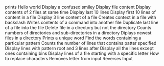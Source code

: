 prints Hello world
Display a confused smiley
Display file content
Display contents of 2 files at same time
Display last 10 lines
Display first 10 lines of content in a file
 Display 3 line content of a file
Creates contect in a file with backslash
Writes contents of a command into another file
Duplicate last line of a file into the file
Delete file in a directory but not the directory
Counts numbers of directories and sub-directories in a directory
 Diplays newest files in a directory
Prints a unique word
Find the words containing a particular pattern
Counts the number of lines that contains patter specified
 Display lines with pattern root and 3 lines after
Display all the lines except ones containing bins
Display lines of a file starting with a specific letter
How to replace characters
Removes letter from input
Reverses Input
